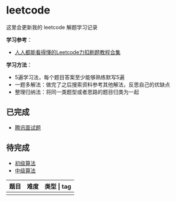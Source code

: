 # leetcode

这里会更新我的 leetcode 解题学习记录

**学习参考**：

- [人人都能看得懂的Leetcode力扣刷题教程合集](https://www.bilibili.com/video/BV1wA411b7qZ?p=2)

**学习方法**：

- 5遍学习法，每个题目答案至少能够熟练默写5遍
- 一题多解法：做完了之后搜索资料参考其他解法，反思自己的优缺点
- 整理归纳法：将同一类题型或者思路的题目归类为一起


## 已完成

- [腾讯面试题](./leetbook-tecent/README.md)


## 待完成

- [初级算法](./leetbook-easy/README.md)
- [中级算法](./leetbook-medium/README.md)


| 题目 | 难度 | 类型 \| tag |
| :--: | :--: | :---------: |
|      |      |             |

